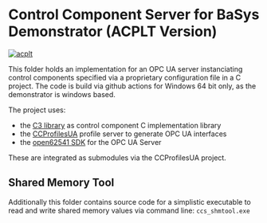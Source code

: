 # Control Component Server for BaSys Demonstrator (ACPLT Version)

[![acplt](https://github.com/acplt/basyx-demonstrators/actions/workflows/acplt.yml/badge.svg)](https://github.com/acplt/basyx-demonstrators/actions/workflows/acplt.yml)

This folder holds an implementation for an OPC UA server instanciating control components specified via a proprietary configuration file in a C project.
The code is build via github actions for Windows 64 bit only, as the demonstrator is windows based.

The project uses:

* the [C3 library](https://git.rwth-aachen.de/acplt/basys4.2/c3/) as control component C implementation library
* the [CCProfilesUA](https://git.rwth-aachen.de/acplt/basys4.2/ccProfilesUA/) profile server to generate OPC UA interfaces
* the [open62541 SDK](https://www.open62541.org) for the OPC UA Server

These are integrated as submodules via the CCProfilesUA project.

## Shared Memory Tool

Additionally this folder contains source code for a simplistic executable to read and write shared memory values via command line: `ccs_shmtool.exe`